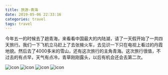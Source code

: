 ```yaml
---
title: 旅游-青海
date: 2019-05-06 22:33:16
categories: travel
tags: travel
---
```

今年五一的时候去了趟青海，来看看中国最大的内陆湖，请了一天假开始了一共四天旅行。我们一下飞机立马赶上了去张掖火车，去见识一下只在电视上看过的丹霞地貌。然后去了4000多米的雪山，还有这次旅行的主角青海。这次旅行很值，不过去的有点早，天气有点冷，青草刚刚露头，以后有机会还会去第二次。

<!-- more -->

![icon](./images/qinghai/1.jpg)
![icon](./images/qinghai/2.jpg)
![icon](./images/qinghai/3.jpg)
![icon](./images/qinghai/4.jpg)
